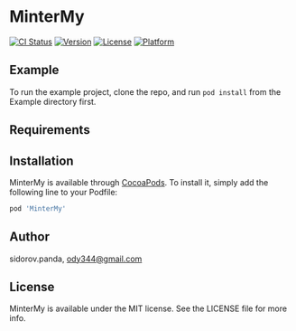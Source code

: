 # MinterMy

[![CI Status](https://img.shields.io/travis/sidorov.panda/MinterMy.svg?style=flat)](https://travis-ci.org/sidorov.panda/MinterMy)
[![Version](https://img.shields.io/cocoapods/v/MinterMy.svg?style=flat)](https://cocoapods.org/pods/MinterMy)
[![License](https://img.shields.io/cocoapods/l/MinterMy.svg?style=flat)](https://cocoapods.org/pods/MinterMy)
[![Platform](https://img.shields.io/cocoapods/p/MinterMy.svg?style=flat)](https://cocoapods.org/pods/MinterMy)

## Example

To run the example project, clone the repo, and run `pod install` from the Example directory first.

## Requirements

## Installation

MinterMy is available through [CocoaPods](https://cocoapods.org). To install
it, simply add the following line to your Podfile:

```ruby
pod 'MinterMy'
```

## Author

sidorov.panda, ody344@gmail.com

## License

MinterMy is available under the MIT license. See the LICENSE file for more info.
